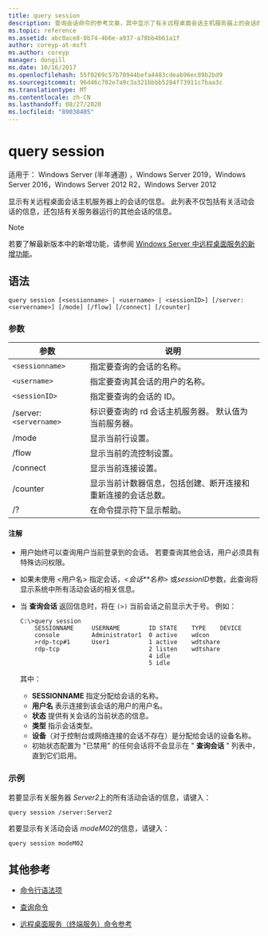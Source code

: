 ```yaml
---
title: query session
description: 查询会话命令的参考文章，其中显示了有关远程桌面会话主机服务器上的会话的信息。
ms.topic: reference
ms.assetid: abc0ace8-0b74-4b6e-a937-a78bb4b61a1f
author: coreyp-at-msft
ms.author: coreyp
manager: dongill
ms.date: 10/16/2017
ms.openlocfilehash: 55f0269c57b70944befa4483cdeab96ec89b2bd9
ms.sourcegitcommit: 96d46c702e7a9c3a321bbbb5284f73911c7baa3c
ms.translationtype: MT
ms.contentlocale: zh-CN
ms.lasthandoff: 08/27/2020
ms.locfileid: "89038405"
---
```

# <a name="query-session"></a>query session

适用于： Windows Server (半年通道) ，Windows Server 2019，Windows Server 2016，Windows Server 2012 R2，Windows Server 2012

显示有关远程桌面会话主机服务器上的会话的信息。 此列表不仅包括有关活动会话的信息，还包括有关服务器运行的其他会话的信息。

> [!NOTE]
> 若要了解最新版本中的新增功能，请参阅 [Windows Server 中远程桌面服务的新增功能](/previous-versions/windows/it-pro/windows-server-2012-r2-and-2012/dn283323(v=ws.11))。

## <a name="syntax"></a>语法

```
query session [<sessionname> | <username> | <sessionID>] [/server:<servername>] [/mode] [/flow] [/connect] [/counter]
```

### <a name="parameters"></a>参数

| 参数 | 说明 |
|--|--|
| `<sessionname>` | 指定要查询的会话的名称。 |
| `<username>` | 指定要查询其会话的用户的名称。 |
| `<sessionID>` | 指定要查询的会话的 ID。 |
| /server:`<servername>` | 标识要查询的 rd 会话主机服务器。 默认值为当前服务器。 |
| /mode | 显示当前行设置。 |
| /flow | 显示当前的流控制设置。 |
| /connect | 显示当前连接设置。 |
| /counter | 显示当前计数器信息，包括创建、断开连接和重新连接的会话总数。 |
| /? | 在命令提示符下显示帮助。 |

#### <a name="remarks"></a>注解

- 用户始终可以查询用户当前登录到的会话。 若要查询其他会话，用户必须具有特殊访问权限。

- 如果未使用 <用户名> 指定会话，<*会话**名称*> 或*sessionID*参数，此查询将显示系统中所有活动会话的相关信息。

- 当 **查询会话** 返回信息时，将在 `(>)` 当前会话之前显示大于号。 例如：

    ```
    C:\>query session
        SESSIONNAME     USERNAME        ID STATE    TYPE    DEVICE
        console         Administrator1  0 active    wdcon
        >rdp-tcp#1      User1           1 active    wdtshare
        rdp-tcp                         2 listen    wdtshare
                                        4 idle
                                        5 idle
    ```

    其中：
  - **SESSIONNAME** 指定分配给会话的名称。
  - **用户名** 表示连接到该会话的用户的用户名。
  - **状态** 提供有关会话的当前状态的信息。
  - **类型** 指示会话类型。
  - **设备**（对于控制台或网络连接的会话不存在）是分配给会话的设备名称。
  - 初始状态配置为 "已禁用" 的任何会话将不会显示在 " **查询会话** " 列表中，直到它们启用。

### <a name="examples"></a>示例

若要显示有关服务器 *Server2*上的所有活动会话的信息，请键入：

```
query session /server:Server2
```

若要显示有关活动会话 *modeM02*的信息，请键入：

```
query session modeM02
```

## <a name="additional-references"></a>其他参考

- [命令行语法项](command-line-syntax-key.md)

- [查询命令](query.md)

- [远程桌面服务（终端服务）命令参考](remote-desktop-services-terminal-services-command-reference.md)

